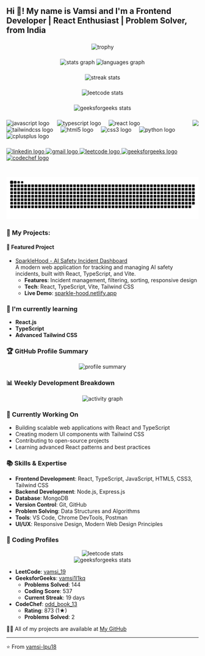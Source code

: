 <h2 align="left">Hi 👋! My name is Vamsi and I'm a Frontend Developer | React Enthusiast | Problem Solver, from India</h2>

###

<div align="center">
  <img src="https://github-profile-trophy.vercel.app/?username=vamsi-lpu18&theme=onedark&no-frame=true&no-bg=true&margin-w=4&margin-h=4&column=7" alt="trophy" />
</div>

###

<div align="center">
  <img src="https://github-readme-stats.vercel.app/api?username=vamsi-lpu18&hide_title=false&hide_rank=false&show_icons=true&include_all_commits=true&count_private=true&disable_animations=false&theme=dracula&locale=en&hide_border=false" height="150" alt="stats graph" />
  <img src="https://github-readme-stats.vercel.app/api/top-langs?username=vamsi-lpu18&locale=en&hide_title=false&layout=compact&card_width=320&langs_count=5&theme=dracula&hide_border=false" height="150" alt="languages graph" />
</div>

###

<div align="center">
  <img src="https://github-readme-streak-stats.herokuapp.com/?user=vamsi-lpu18&theme=dark&hide_border=false" alt="streak stats" />
</div>

###

<div align="center">
  <img src="https://leetcard.jacoblin.cool/vamsi_19?theme=dark&font=baloo&ext=heatmap" alt="leetcode stats" />
</div>

###

<div align="center">
  <img src="https://geeks-for-geeks-stats.vercel.app/api?userName=vamsi1l1kq&theme=dark" alt="geeksforgeeks stats" />
</div>

###

<img align="right" height="150" src="https://i.imgflip.com/65efzo.gif" />

###

<div align="left">
  <img src="https://cdn.jsdelivr.net/gh/devicons/devicon/icons/javascript/javascript-original.svg" height="30" alt="javascript logo" />
  <img width="12" />
  <img src="https://cdn.jsdelivr.net/gh/devicons/devicon/icons/typescript/typescript-original.svg" height="30" alt="typescript logo" />
  <img width="12" />
  <img src="https://cdn.jsdelivr.net/gh/devicons/devicon/icons/react/react-original.svg" height="30" alt="react logo" />
  <img width="12" />
  <img src="https://cdn.jsdelivr.net/gh/devicons/devicon/icons/tailwindcss/tailwindcss-original.svg" height="30" alt="tailwindcss logo" />
  <img width="12" />
  <img src="https://cdn.jsdelivr.net/gh/devicons/devicon/icons/html5/html5-original.svg" height="30" alt="html5 logo" />
  <img width="12" />
  <img src="https://cdn.jsdelivr.net/gh/devicons/devicon/icons/css3/css3-original.svg" height="30" alt="css3 logo" />
  <img width="12" />
  <img src="https://cdn.jsdelivr.net/gh/devicons/devicon/icons/python/python-original.svg" height="30" alt="python logo" />
  <img width="12" />
  <img src="https://cdn.jsdelivr.net/gh/devicons/devicon/icons/cplusplus/cplusplus-original.svg" height="30" alt="cplusplus logo" />
</div>

###

<div align="left">
  <a href="https://www.linkedin.com/in/vamsi-kotamsetti-47b302260/" target="_blank">
    <img src="https://img.shields.io/static/v1?message=LinkedIn&logo=linkedin&label=&color=0077B5&logoColor=white&labelColor=&style=for-the-badge" height="35" alt="linkedin logo" />
  </a>
  <a href="mailto:vamsi@example.com">
    <img src="https://img.shields.io/static/v1?message=Gmail&logo=gmail&label=&color=D14836&logoColor=white&labelColor=&style=for-the-badge" height="35" alt="gmail logo" />
  </a>
  <a href="https://leetcode.com/u/vamsi_19/" target="_blank">
    <img src="https://img.shields.io/badge/LeetCode-FFA116?style=for-the-badge&logo=leetcode&logoColor=white" height="35" alt="leetcode logo" />
  </a>
  <a href="https://www.geeksforgeeks.org/user/vamsi1l1kq/" target="_blank">
    <img src="https://img.shields.io/badge/GeeksforGeeks-2F8D46?style=for-the-badge&logo=geeksforgeeks&logoColor=white" height="35" alt="geeksforgeeks logo" />
  </a>
  <a href="https://www.codechef.com/users/odd_book_13" target="_blank">
    <img src="https://img.shields.io/badge/CodeChef-5B4638?style=for-the-badge&logo=codechef&logoColor=white" height="35" alt="codechef logo" />
  </a>
</div>

###

<br clear="both">

<div align="center">
  <img src="https://raw.githubusercontent.com/Platane/snk/output/github-contribution-grid-snake.svg" alt="Snake animation" />
</div>

###

<h3 align="left">🌟 My Projects:</h3>

#### 🚀 Featured Project
- [SparkleHood - AI Safety Incident Dashboard](https://sparkle-hood.netlify.app/)  
  A modern web application for tracking and managing AI safety incidents, built with React, TypeScript, and Vite.
  - **Features**: Incident management, filtering, sorting, responsive design
  - **Tech**: React, TypeScript, Vite, Tailwind CSS
  - **Live Demo**: [sparkle-hood.netlify.app](https://sparkle-hood.netlify.app/)

### 🌱 I'm currently learning
- **React.js**
- **TypeScript**
- **Advanced Tailwind CSS**

### 🏆 GitHub Profile Summary
<div align="center">
  <img src="https://github-profile-summary-cards.vercel.app/api/cards/profile-details?username=vamsi-lpu18&theme=github_dark" alt="profile summary" />
</div>

### 📊 Weekly Development Breakdown
<div align="center">
  <img src="https://github-readme-activity-graph.vercel.app/graph?username=vamsi-lpu18&theme=github-compact" alt="activity graph" />
</div>

### 🎯 Currently Working On
- Building scalable web applications with React and TypeScript
- Creating modern UI components with Tailwind CSS
- Contributing to open-source projects
- Learning advanced React patterns and best practices

### 📚 Skills & Expertise
- **Frontend Development**: React, TypeScript, JavaScript, HTML5, CSS3, Tailwind CSS
- **Backend Development**: Node.js, Express.js
- **Database**: MongoDB
- **Version Control**: Git, GitHub
- **Problem Solving**: Data Structures and Algorithms
- **Tools**: VS Code, Chrome DevTools, Postman
- **UI/UX**: Responsive Design, Modern Web Design Principles

### 🏅 Coding Profiles
<div align="center">
  <img src="https://leetcode-stats-six.vercel.app/api?username=vamsi_19&theme=dark" alt="leetcode stats" />
</div>

<div align="center">
  <img src="https://geeks-for-geeks-stats.vercel.app/api?userName=vamsi1l1kq&theme=dark" alt="geeksforgeeks stats" />
</div>

- **LeetCode**: [vamsi_19](https://leetcode.com/u/vamsi_19/)
- **GeeksforGeeks**: [vamsi1l1kq](https://www.geeksforgeeks.org/user/vamsi1l1kq/)
  - **Problems Solved**: 144
  - **Coding Score**: 537
  - **Current Streak**: 19 days
- **CodeChef**: [odd_book_13](https://www.codechef.com/users/odd_book_13)
  - **Rating**: 873 (1★)
  - **Problems Solved**: 2

👨‍💻 All of my projects are available at [My GitHub](https://github.com/vamsi-lpu18)

---

⭐️ From [vamsi-lpu18](https://github.com/vamsi-lpu18)
